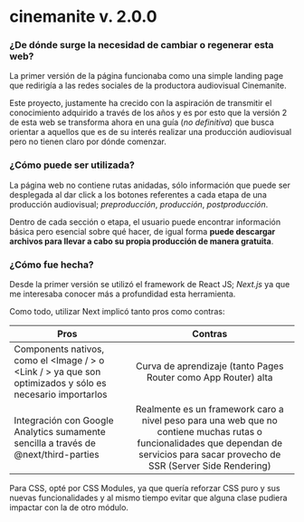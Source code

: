 # cinemanite v. 2.0.0

### ¿De dónde surge la necesidad de cambiar o regenerar esta web?

La primer versión de la página funcionaba como una simple landing page que redirigía a las redes sociales de la productora audiovisual Cinemanite.

Este proyecto, justamente ha crecido con la aspiración de transmitir el conocimiento adquirido a través de los años y es por esto que la versión 2 de esta web se transforma ahora en una guía (_no definitiva_) que busca orientar a aquellos que es de su interés realizar una producción audiovisual pero no tienen claro por dónde comenzar.

### ¿Cómo puede ser utilizada?
La página web no contiene rutas anidadas, sólo información que puede ser desplegada al dar click a los botones referentes a cada etapa de una producción audiovisual; *preproducción*, *producción*, *postproducción*.

Dentro de cada sección o etapa, el usuario puede encontrar información básica pero esencial sobre qué hacer, de igual forma **puede descargar archivos para llevar a cabo su propia producción de manera gratuita**.

### ¿Cómo fue hecha?
Desde la primer versión se utilizó el framework de React JS;  *Next.js* ya que me interesaba conocer más a profundidad esta herramienta.

Como todo, utilizar Next implicó tanto pros como contras:

| Pros | Contras |
| ------------- |:-------------:|
| Components nativos, como el <Image / > o <Link / > ya que son optimizados y sólo es necesario importarlos   | Curva de aprendizaje (tanto Pages Router como App Router) alta |
| Integración con Google Analytics sumamente sencilla a través de @next/third-parties    | Realmente es un framework caro a nivel peso para una web que no contiene muchas rutas o funcionalidades que dependan de servicios para sacar provecho de SSR (Server Side Rendering) |


Para CSS, opté por CSS Modules, ya que quería reforzar CSS puro y sus nuevas funcionalidades y al mismo tiempo evitar que alguna clase pudiera impactar con la de otro módulo.
